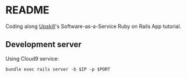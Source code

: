 # README

Coding along [Upskill](http://upskillcourses.com)'s Software-as-a-Service Ruby on Rails App tutorial.

## Development server

Using Cloud9 service:

```
bundle exec rails server -b $IP -p $PORT 
```
